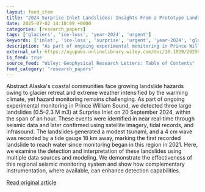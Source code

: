 ```yaml
---
layout: feed_item
title: "2024 Surprise Inlet Landslides: Insights From a Prototype Landslide‐Triggered Tsunami Monitoring System in Prince William Sound, Alaska"
date: 2025-07-02 14:10:09 +0000
categories: [research_papers]
tags: ['glaciers', 'ice-loss', 'year-2024', 'urgent']
keywords: ['inlet', 'ice-loss', 'surprise', 'urgent', 'year-2024', 'glaciers', 'landslides']
description: "As part of ongoing experimental monitoring in Prince William Sound, we detected three large landslides (0"
external_url: https://agupubs.onlinelibrary.wiley.com/doi/10.1029/2025GL115911?af=R
is_feed: true
source_feed: "Wiley: Geophysical Research Letters: Table of Contents"
feed_category: "research_papers"
---
```


Abstract Alaska's coastal communities face growing landslide hazards owing to glacier retreat and extreme weather intensified by the warming climate, yet hazard monitoring remains challenging. As part of ongoing experimental monitoring in Prince William Sound, we detected three large landslides (0.5–2.3 M m3) at Surprise Inlet on 20 September 2024, within the span of an hour. These events were identified in near real‐time through seismic data and later confirmed using satellite imagery, tidal records, and infrasound. The landslides generated a modest tsunami, and a 4 cm wave was recorded by a tide gauge 18 km away, marking the first recorded landslide to reach water since monitoring began in this region in 2021. Here, we examine the detection and interpretation of these landslides using multiple data sources and modeling. We demonstrate the effectiveness of this regional seismic monitoring system and show how complementary instrumentation, where available, can enhance detection capabilities.

[Read original article](https://agupubs.onlinelibrary.wiley.com/doi/10.1029/2025GL115911?af=R)
